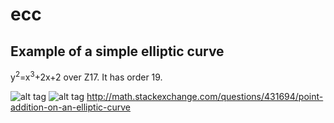 # ecc
Example of a simple elliptic curve
-------------------
 y<sup>2</sup>=x<sup>3</sup>+2x+2 over Z17. It has order 19.
 
![alt tag](http://i.stack.imgur.com/6l0H5.png)
![alt tag](http://i.stack.imgur.com/rFBIh.png)
http://math.stackexchange.com/questions/431694/point-addition-on-an-elliptic-curve
